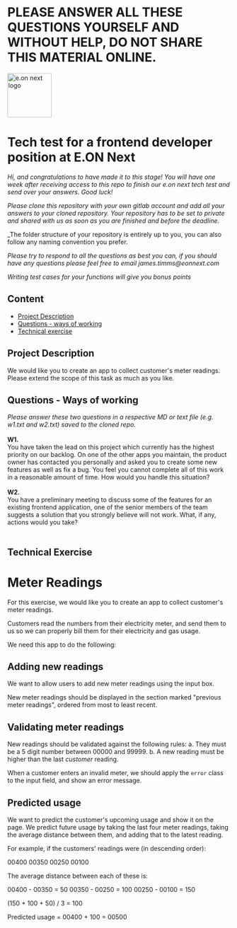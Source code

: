 # PLEASE ANSWER ALL THESE QUESTIONS YOURSELF AND WITHOUT HELP, DO NOT SHARE THIS MATERIAL ONLINE.

<img src="https://www.eonnext.com/branding/eon/social/social-logo.png" alt="e.on next logo" width="100"/>

# Tech test for a frontend developer position at E.ON Next

_Hi, and congratulations to have made it to this stage! You will have one week after receiving access to this repo to finish our e.on next tech test and send over your answers. Good luck!_

_Please clone this repository with your own gitlab account and add all your answers to your cloned repository. Your repository has to be set to private and shared with us as soon as you are finished and before the deadline._

_The folder structure of your repository is entirely up to you, you can also follow any naming convention you prefer.

_Please try to respond to all the questions as best you can, if you should have any questions please feel free to email james.timms@eonnext.com_

_Writing test cases for your functions will give you bonus points_

## Content

- [Project Description](#project-description)
- [Questions - ways of working](#questions---ways-of-working)
- [Technical exercise](#technical-exercise)
  
## Project Description

We would like you to create an app to collect customer's meter readings. Please extend the scope of this task as much as you like.<br>

## Questions - Ways of working

_Please answer these two questions in a respective MD or text file (e.g. w1.txt and w2.txt) saved to the cloned repo._
<br><br>
<b>W1.</b><br>
You have taken the lead on this project which currently has the highest priority on our backlog. On one of the other apps you maintain, the product owner has contacted you personally and asked you to create some new features as well as fix a bug. You feel you cannot complete all of this work in a reasonable amount of time. How would you handle this situation?<br>
<br>
<b>W2.</b><br>
You have a preliminary meeting to discuss some of the features for an existing frontend application, one of the senior members of the team suggests a solution that you strongly believe will not work. What, if any, actions would you take?<br>
<br>

## Technical Exercise

# Meter Readings

For this exercise, we would like you to create an app to collect customer's meter readings.

Customers read the numbers from their electricity meter, and send them to us so we can properly bill them for their electricity and gas usage.

We need this app to do the following:

## Adding new readings

We want to allow users to add new meter readings using the input box.

New meter readings should be displayed in the section marked "previous meter readings", ordered from most to least recent.

## Validating meter readings

New readings should be validated against the following rules:
a. They must be a 5 digit number between 00000 and 99999.
b. A new reading must be higher than the last _customer_ reading.

When a customer enters an invalid meter, we should apply the `error` class to the input field, and show an error message.

## Predicted usage

We want to predict the customer's upcoming usage and show it on the page. We predict future usage by taking the last four meter readings, taking the average distance between them, and adding that to the latest reading.

For example, if the customers' readings were (in descending order):

00400
00350
00250
00100

The average distance between each of these is:

00400 - 00350 = 50
00350 - 00250 = 100
00250 - 00100 = 150

(150 + 100 + 50) / 3 = 100

Predicted usage = 00400 + 100 = 00500

